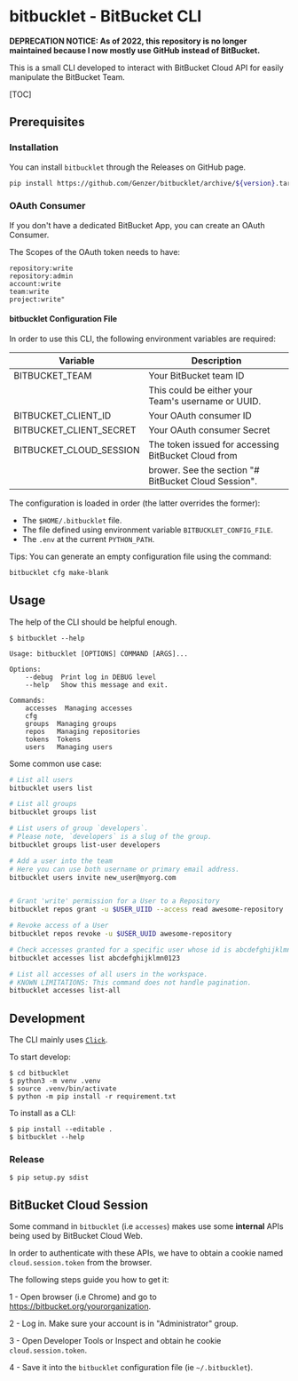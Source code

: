 # bitbucklet - BitBucket CLI

**DEPRECATION NOTICE: As of 2022, this repository is no longer maintained because I now mostly use GitHub instead of BitBucket.**

This is a small CLI developed to interact with BitBucket Cloud API for easily manipulate the BitBucket Team.

[TOC]

## Prerequisites

### Installation

You can install `bitbucklet` through the Releases on GitHub page.

```bash
pip install https://github.com/Genzer/bitbucklet/archive/${version}.tar.gz
```

### OAuth Consumer

If you don't have a dedicated BitBucket App, you can create an OAuth Consumer.

The Scopes of the OAuth token needs to have:

```text
repository:write
repository:admin
account:write
team:write
project:write"
```

#### bitbucklet Configuration File

In order to use this CLI, the following environment variables are required:

| Variable                | Description                                             |
| ----------------------- | ------------------------------------------------------- |
| BITBUCKET_TEAM          | Your BitBucket team ID                                  |
|                         | This could be either your Team's username or UUID.      |
| BITBUCKET_CLIENT_ID     | Your OAuth consumer ID                                  |
| BITBUCKET_CLIENT_SECRET | Your OAuth consumer Secret                              |
| BITBUCKET_CLOUD_SESSION | The token issued for accessing BitBucket Cloud from     |
|                         | brower. See the section "# BitBucket Cloud Session".    |

The configuration is loaded in order (the latter overrides the former):

- The `$HOME/.bitbucklet` file.
- The file defined using environment variable `BITBUCKLET_CONFIG_FILE`.
- The `.env` at the current `PYTHON_PATH`.

Tips: You can generate an empty configuration file using the command:

```bash
bitbucklet cfg make-blank
```

## Usage

The help of the CLI should be helpful enough.

```shell
$ bitbucklet --help

Usage: bitbucklet [OPTIONS] COMMAND [ARGS]...

Options:
    --debug  Print log in DEBUG level
    --help   Show this message and exit.

Commands:
    accesses  Managing accesses
    cfg
    groups  Managing groups
    repos   Managing repositories
    tokens  Tokens
    users   Managing users
```

Some common use case:

```bash
# List all users
bitbucklet users list

# List all groups
bitbucklet groups list

# List users of group `developers`.
# Please note, `developers` is a slug of the group.
bitbucklet groups list-user developers

# Add a user into the team
# Here you can use both username or primary email address.
bitbucklet users invite new_user@myorg.com


# Grant 'write' permission for a User to a Repository
bitbucklet repos grant -u $USER_UIID --access read awesome-repository

# Revoke access of a User
bitbucklet repos revoke -u $USER_UUID awesome-repository

# Check accesses granted for a specific user whose id is abcdefghijklmn0123.
bitbucklet accesses list abcdefghijklmn0123

# List all accesses of all users in the workspace.
# KNOWN LIMITATIONS: This command does not handle pagination.
bitbucklet accesses list-all
```

## Development

The CLI mainly uses [`Click`](https://click.palletsprojects.com/en/7.x/).

To start develop:

```shell
$ cd bitbucklet
$ python3 -m venv .venv
$ source .venv/bin/activate
$ python -m pip install -r requirement.txt
```

To install as a CLI:

```shell
$ pip install --editable .
$ bitbucklet --help
```

### Release

```shell
$ pip setup.py sdist
```

## BitBucket Cloud Session

Some command in `bitbucklet` (i.e `accesses`) makes use some **internal** APIs being used by BitBucket Cloud Web.

In order to authenticate with these APIs, we have to obtain a cookie named `cloud.session.token` from the browser.

The following steps guide you how to get it:

1 - Open browser (i.e Chrome) and go to https://bitbucket.org/yourorganization.

2 - Log in. Make sure your account is in "Administrator" group.

3 - Open Developer Tools or Inspect and obtain he cookie `cloud.session.token`.

4 - Save it into the `bitbucklet` configuration file (ie `~/.bitbucklet`).

